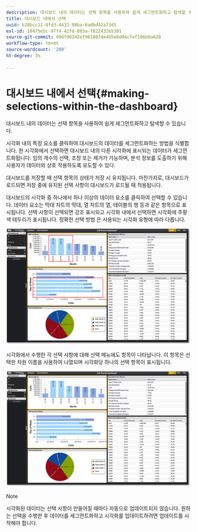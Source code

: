 ```yaml
---
description: 대시보드 내의 데이터는 선택 항목을 사용하여 쉽게 세그먼트화하고 탐색할 수 있습니다.
title: 대시보드 내에서 선택
uuid: b28bcc11-8fd3-4431-98ba-8adbd42a73d5
exl-id: 18475e5c-97f4-42fd-883a-f822432b5301
source-git-commit: d9df90242ef96188f4e4b5e6d04cfef196b0a628
workflow-type: tm+mt
source-wordcount: '289'
ht-degree: 3%

---
```


# 대시보드 내에서 선택{#making-selections-within-the-dashboard}

대시보드 내의 데이터는 선택 항목을 사용하여 쉽게 세그먼트화하고 탐색할 수 있습니다.

시각화 내의 특정 요소를 클릭하여 대시보드의 데이터를 세그먼트화하는 방법을 식별합니다. 한 시각화에서 선택하면 대시보드 내의 다른 시각화에 표시되는 데이터가 세그먼트화됩니다. 임의 개수의 선택, 조정 또는 제거가 가능하며, 분석 정보를 도출하기 위해 사용자가 데이터와 상호 작용하도록 유도할 수 있다.

대시보드를 저장할 때 선택 항목의 상태가 저장 시 유지됩니다. 마찬가지로, 대시보드가 로드되면 저장 중에 유지된 선택 사항이 대시보드가 로드될 때 적용됩니다.

대시보드의 시각화 중 하나에서 하나 이상의 데이터 요소를 클릭하여 선택할 수 있습니다. 데이터 요소는 막대 차트의 막대, 열 차트의 열, 테이블의 행 등과 같은 항목으로 표시됩니다. 선택 사항이 선택되면 강조 표시되고 시각화 내에서 선택하면 시각화에 주황색 테두리가 표시됩니다. 정확한 선택 방법 은 사용되는 시각화 유형에 따라 다릅니다.

![](assets/selection_make.png)

시각화에서 수행한 각 선택 사항에 대해 선택 메뉴에도 항목이 나타납니다. 이 항목은 선택한 차원 이름을 사용하여 나열되며 시각화당 하나의 선택 항목이 표시됩니다.

![](assets/selection_menu.png)

>[!NOTE]
>
>시각화된 데이터는 선택 사항이 만들어질 때마다 자동으로 업데이트되지 않습니다. 원하는 선택을 수행한 후 데이터를 세그먼트화하고 시각화를 업데이트하려면 업데이트를 시작해야 합니다.
